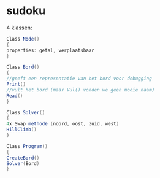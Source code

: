 # sudoku

4 klassen:

```csharp
Class Node()
{
properties: getal, verplaatsbaar
}
```

```csharp
Class Bord()
{
//geeft een representatie van het bord voor debugging
Print()
//vult het bord (maar Vul() vonden we geen mooie naam)
Read()
}
````

```csharp
Class Solver()
{
4x Swap methode (noord, oost, zuid, west)
HillClimb()
}
````
```csharp
Class Program()
{
CreateBord()
Solver(Bord)
}
```